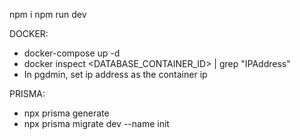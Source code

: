 npm i
npm run dev

DOCKER:
- docker-compose up -d
- docker inspect <DATABASE_CONTAINER_ID> | grep "IPAddress"
- In pgdmin, set ip address as the container ip

PRISMA:
- npx prisma generate 
- npx prisma migrate dev --name init
